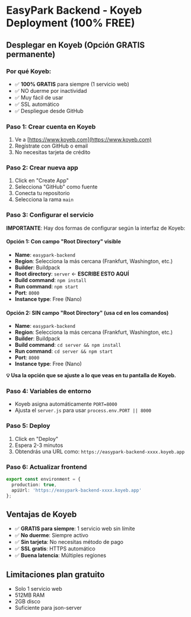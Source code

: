# EasyPark Backend - Koyeb Deployment (100% FREE)

## Desplegar en Koyeb (Opción GRATIS permanente)

### Por qué Koyeb:
- ✅ **100% GRATIS** para siempre (1 servicio web)
- ✅ NO duerme por inactividad
- ✅ Muy fácil de usar
- ✅ SSL automático
- ✅ Despliegue desde GitHub

### Paso 1: Crear cuenta en Koyeb
1. Ve a [https://www.koyeb.com](https://www.koyeb.com)
2. Regístrate con GitHub o email
3. No necesitas tarjeta de crédito

### Paso 2: Crear nueva app
1. Click en "Create App"
2. Selecciona "GitHub" como fuente
3. Conecta tu repositorio
4. Selecciona la rama `main`

### Paso 3: Configurar el servicio

**IMPORTANTE**: Hay dos formas de configurar según la interfaz de Koyeb:

#### **Opción 1: Con campo "Root Directory" visible**
- **Name**: `easypark-backend`
- **Region**: Selecciona la más cercana (Frankfurt, Washington, etc.)
- **Builder**: Buildpack
- **Root directory**: `server` ← **ESCRIBE ESTO AQUÍ**
- **Build command**: `npm install`
- **Run command**: `npm start`
- **Port**: `8000`
- **Instance type**: Free (Nano)

#### **Opción 2: SIN campo "Root Directory" (usa cd en los comandos)**
- **Name**: `easypark-backend`
- **Region**: Selecciona la más cercana (Frankfurt, Washington, etc.)
- **Builder**: Buildpack
- **Build command**: `cd server && npm install`
- **Run command**: `cd server && npm start`
- **Port**: `8000`
- **Instance type**: Free (Nano)

**💡 Usa la opción que se ajuste a lo que veas en tu pantalla de Koyeb.**

### Paso 4: Variables de entorno
- Koyeb asigna automáticamente `PORT=8000`
- Ajusta el `server.js` para usar `process.env.PORT || 8000`

### Paso 5: Deploy
1. Click en "Deploy"
2. Espera 2-3 minutos
3. Obtendrás una URL como: `https://easypark-backend-xxxx.koyeb.app`

### Paso 6: Actualizar frontend
```typescript
export const environment = {
  production: true,
  apiUrl: 'https://easypark-backend-xxxx.koyeb.app'
};
```

## Ventajas de Koyeb
- ✅ **GRATIS para siempre**: 1 servicio web sin límite
- ✅ **No duerme**: Siempre activo
- ✅ **Sin tarjeta**: No necesitas método de pago
- ✅ **SSL gratis**: HTTPS automático
- ✅ **Buena latencia**: Múltiples regiones

## Limitaciones plan gratuito
- Solo 1 servicio web
- 512MB RAM
- 2GB disco
- Suficiente para json-server
